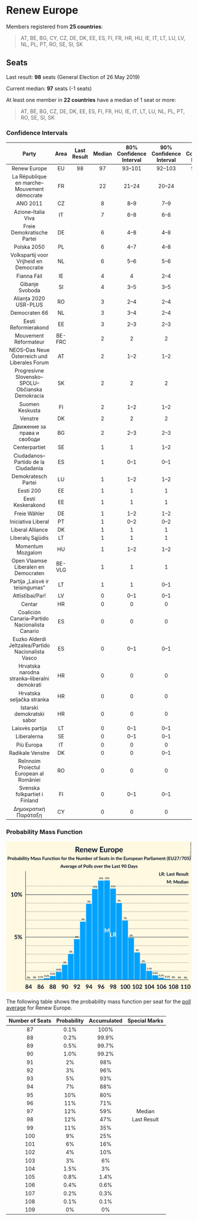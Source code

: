 # Renew Europe

Members registered from **25 countries**:

> AT, BE, BG, CY, CZ, DE, DK, EE, ES, FI, FR, HR, HU, IE, IT, LT, LU, LV, NL, PL, PT, RO, SE, SI, SK

## Seats

Last result: **98** seats (General Election of 26 May 2019)

Current median: **97** seats (-1 seats)

At least one member in **22 countries** have a median of 1 seat or more:

> AT, BE, BG, CZ, DE, DK, EE, ES, FI, FR, HU, IE, IT, LT, LU, NL, PL, PT, RO, SE, SI, SK

### Confidence Intervals

| Party | Area | Last Result | Median | 80% Confidence Interval | 90% Confidence Interval | 95% Confidence Interval | 99% Confidence Interval |
|:-----:|:----:|:-----------:|:------:|:-----------------------:|:-----------------------:|:-----------------------:|:-----------------------:|
| Renew Europe | EU | 98 | 97 | 93–101 | 92–103 | 91–104 | 89–106 |
| La République en marche–Mouvement démocrate | FR | | 22 | 21–24 | 20–24 | 20–24 | 20–25 |
| ANO 2011 | CZ | | 8 | 8–9 | 7–9 | 7–9 | 7–10 |
| Azione–Italia Viva | IT | | 7 | 6–8 | 6–8 | 5–8 | 5–9 |
| Freie Demokratische Partei | DE | | 6 | 4–8 | 4–8 | 4–8 | 4–9 |
| Polska 2050 | PL | | 6 | 4–7 | 4–8 | 4–8 | 3–9 |
| Volkspartij voor Vrijheid en Democratie | NL | | 6 | 5–6 | 5–6 | 4–7 | 4–8 |
| Fianna Fáil | IE | | 4 | 4 | 2–4 | 1–4 | 1–4 |
| Gibanje Svoboda | SI | | 4 | 3–5 | 3–5 | 3–5 | 3–5 |
| Alianța 2020 USR-PLUS | RO | | 3 | 2–4 | 2–4 | 2–4 | 2–4 |
| Democraten 66 | NL | | 3 | 3–4 | 2–4 | 2–4 | 2–5 |
| Eesti Reformierakond | EE | | 3 | 2–3 | 2–3 | 2–3 | 2–3 |
| Mouvement Réformateur | BE-FRC | | 2 | 2 | 2 | 2 | 1–2 |
| NEOS–Das Neue Österreich und Liberales Forum | AT | | 2 | 1–2 | 1–2 | 1–3 | 1–3 |
| Progresívne Slovensko–SPOLU–Občianska Demokracia | SK | | 2 | 2 | 2 | 1–2 | 1–3 |
| Suomen Keskusta | FI | | 2 | 1–2 | 1–2 | 1–2 | 1–2 |
| Venstre | DK | | 2 | 2 | 2 | 2 | 2–3 |
| Движение за права и свободи | BG | | 2 | 2–3 | 2–3 | 1–3 | 1–3 |
| Centerpartiet | SE | | 1 | 1 | 1–2 | 1–2 | 1–2 |
| Ciudadanos–Partido de la Ciudadanía | ES | | 1 | 0–1 | 0–1 | 0–2 | 0–2 |
| Demokratesch Partei | LU | | 1 | 1–2 | 1–2 | 1–2 | 1–2 |
| Eesti 200 | EE | | 1 | 1 | 1 | 1 | 0–1 |
| Eesti Keskerakond | EE | | 1 | 1 | 1 | 1 | 0–2 |
| Freie Wähler | DE | | 1 | 1–2 | 1–2 | 0–2 | 0–3 |
| Iniciativa Liberal | PT | | 1 | 0–2 | 0–2 | 0–2 | 0–2 |
| Liberal Alliance | DK | | 1 | 1 | 1 | 1–2 | 1–2 |
| Liberalų Sąjūdis | LT | | 1 | 1 | 1 | 1 | 1 |
| Momentum Mozgalom | HU | | 1 | 1–2 | 1–2 | 1–2 | 1–2 |
| Open Vlaamse Liberalen en Democraten | BE-VLG | | 1 | 1 | 1 | 1 | 1 |
| Partija „Laisvė ir teisingumas“ | LT | | 1 | 1 | 0–1 | 0–1 | 0–1 |
| Attīstībai/Par! | LV | | 0 | 0–1 | 0–1 | 0–1 | 0–1 |
| Centar | HR | | 0 | 0 | 0 | 0 | 0 |
| Coalición Canaria–Partido Nacionalista Canario | ES | | 0 | 0 | 0 | 0 | 0 |
| Euzko Alderdi Jeltzalea/Partido Nacionalista Vasco | ES | | 0 | 0–1 | 0–1 | 0–1 | 0–1 |
| Hrvatska narodna stranka–liberalni demokrati | HR | | 0 | 0 | 0 | 0 | 0 |
| Hrvatska seljačka stranka | HR | | 0 | 0 | 0 | 0 | 0 |
| Istarski demokratski sabor | HR | | 0 | 0 | 0 | 0 | 0 |
| Laisvės partija | LT | | 0 | 0–1 | 0–1 | 0–1 | 0–1 |
| Liberalerna | SE | | 0 | 0–1 | 0–1 | 0–1 | 0–1 |
| Più Europa | IT | | 0 | 0 | 0 | 0 | 0–4 |
| Radikale Venstre | DK | | 0 | 0 | 0–1 | 0–1 | 0–1 |
| Reînnoim Proiectul European al României | RO | | 0 | 0 | 0 | 0 | 0 |
| Svenska folkpartiet i Finland | FI | | 0 | 0–1 | 0–1 | 0–1 | 0–1 |
| Δημοκρατική Παράταξη | CY | | 0 | 0 | 0 | 0 | 0 |

### Probability Mass Function

![Graph with seats probability mass function not yet produced](average-2022-11-30-seats-pmf-reneweurope.png "Seats Probability Mass Function")

The following table shows the probability mass function per seat for the [poll average](average-2022-11-30.html) for Renew Europe.

| Number of Seats | Probability | Accumulated | Special Marks |
|:---------------:|:-----------:|:-----------:|:-------------:|
| 87 | 0.1% | 100% |  |
| 88 | 0.2% | 99.9% |  |
| 89 | 0.5% | 99.7% |  |
| 90 | 1.0% | 99.2% |  |
| 91 | 2% | 98% |  |
| 92 | 3% | 96% |  |
| 93 | 5% | 93% |  |
| 94 | 7% | 88% |  |
| 95 | 10% | 80% |  |
| 96 | 11% | 71% |  |
| 97 | 12% | 59% | Median |
| 98 | 12% | 47% | Last Result |
| 99 | 11% | 35% |  |
| 100 | 9% | 25% |  |
| 101 | 6% | 16% |  |
| 102 | 4% | 10% |  |
| 103 | 3% | 6% |  |
| 104 | 1.5% | 3% |  |
| 105 | 0.8% | 1.4% |  |
| 106 | 0.4% | 0.6% |  |
| 107 | 0.2% | 0.3% |  |
| 108 | 0.1% | 0.1% |  |
| 109 | 0% | 0% |  |


